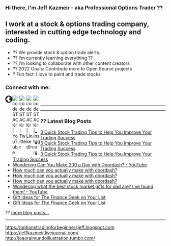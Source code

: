 

<!--
**jeffkazmeir/jeffkazmeir** is a ✨ _special_ ✨ repository because its `README.md` (this file) appears on your GitHub profile.

Here are some ideas to get you started:

- 🔭 I’m currently working on ...
- 🌱 I’m currently learning ...
- 👯 I’m looking to collaborate on ...
- 🤔 I’m looking for help with ...
- 💬 Ask me about ...
- 📫 How to reach me: ...
- 😄 Pronouns: ...
- ⚡ Fun fact: ...
-->
### Hi there, I'm Jeff Kazmeir - aka Professional Options Trader ??
## I work at a stock & options trading company, interested in cutting edge technology and coding.

- ?? We provide stock & option trade alerts.
- ?? I’m currently learning everything ??
- ?? I’m looking to collaborate with other content creators
- ?? 2022 Goals: Contribute more to Open Source projects
- ? Fun fact: I love to paint and trade stocks


### Connect with me:

[<img align="left" alt="codeSTACKr.com" width="22px" src="https://raw.githubusercontent.com/iconic/open-iconic/master/svg/globe.svg" />][website]
[<img align="left" alt="codeSTACKr | YouTube" width="22px" src="https://cdn.jsdelivr.net/npm/simple-icons@v3/icons/youtube.svg" />][youtube]
[<img align="left" alt="codeSTACKr | Twitter" width="22px" src="https://cdn.jsdelivr.net/npm/simple-icons@v3/icons/twitter.svg" />][twitter]
[<img align="left" alt="codeSTACKr | LinkedIn" width="22px" src="https://cdn.jsdelivr.net/npm/simple-icons@v3/icons/linkedin.svg" />][linkedin]
[<img align="left" alt="codeSTACKr | Instagram" width="22px" src="https://cdn.jsdelivr.net/npm/simple-icons@v3/icons/instagram.svg" />][instagram]

<br />

---

---

### ?? Latest Blog Posts

<!-- BLOG-POST-LIST:START -->
- [3 Quick Stock Trading Tips to Help You Improve Your Trading Success](https://howtotradeoptionsforbeginners.wordpress.com/2022/01/03/3-quick-stock-trading-tips-to-help-you-improve-your-trading-success/)
- [3 Quick Stock Trading Tips to Help You Improve Your Trading Success](https://optionstradingforbeginnersjeff.blogspot.com/2022/01/3-quick-stock-trading-tips-to-help-you.html)
- [3 Quick Stock Trading Tips to Help You Improve Your Trading Success](https://optionstradingforbeginnersjeff.blogspot.com/2022/01/3-quick-stock-trading-tips-to-help-you.html)
- [Wondering Can You Make 200 a Day with Doordash? - YouTube](https://www.youtube.com/watch?v=wN1Ee7ujFto&feature=youtu.be)
- [How much can you actually make with doordash?](https://optionstradingforbeginnersjeff.blogspot.com/2021/12/how-much-can-you-actually-make-with.html)
- [How much can you actually make with doordash?](https://howtotradeoptionsforbeginners.wordpress.com/2021/12/20/how-much-can-you-actually-make-with-doordash/)
- [How much can you actually make with doordash?](https://optionstradingforbeginnersjeff.blogspot.com/2021/12/how-much-can-you-actually-make-with.html)
- [Wondering what the best stock market gifts for dad are? I&#39;ve found them! - YouTube](https://www.youtube.com/watch?v=FpT_2FebtBk&feature=youtu.be)
- [Gift Ideas for The Finance Geek on Your List](https://howtotradeoptionsforbeginners.wordpress.com/2021/12/17/gift-ideas-for-the-finance-geek-on-your-list/)
- [Gift Ideas for The Finance Geek on Your List](https://optionstradingforbeginnersjeff.blogspot.com/2021/12/gift-ideas-for-finance-geek-on-your-list.html)
<!-- BLOG-POST-LIST:END -->

?? [more blog posts...](https://theministerofcapitalism.com/blog/)

---


[website]: https://kingtradingsystems.com/blog/
[twitter]: https://twitter.com/optionstradejef
[youtube]: https://www.youtube.com/channel/UCEo82TuA0YdbXyO2oPecIHQ
[instagram]: https://tradingoptionsforbeginners.medium.com
[linkedin]: https://ca.linkedin.com/in/theministerofcapitalism
 https://optionstradingforbeginnersjeff.blogspot.com
 https://jeffkazmeir.livejournal.com/
 http://joaoraimundoillustration.tumblr.com/



